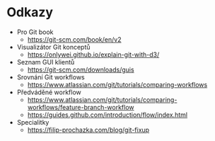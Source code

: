 # Odkazy
* Pro Git book
  * https://git-scm.com/book/en/v2
* Visualizátor Git konceptů
  * https://onlywei.github.io/explain-git-with-d3/
* Seznam GUI klientů
  * https://git-scm.com/downloads/guis
* Srovnání Git workflows
  * https://www.atlassian.com/git/tutorials/comparing-workflows
* Předváděné workflow
  * https://www.atlassian.com/git/tutorials/comparing-workflows/feature-branch-workflow
  * https://guides.github.com/introduction/flow/index.html
* Specialitky
  * https://filip-prochazka.com/blog/git-fixup
